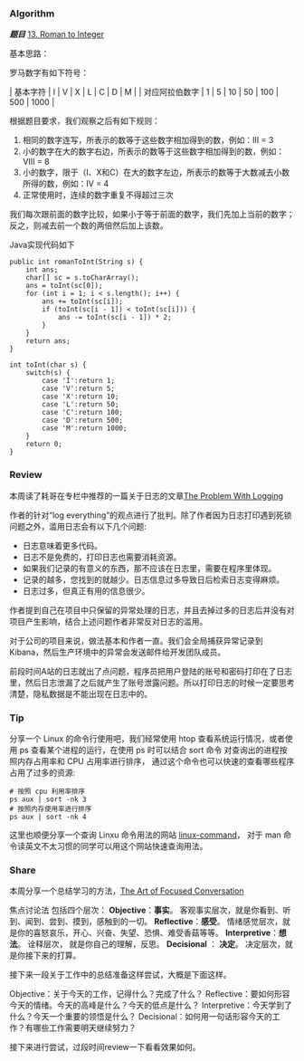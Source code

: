 ### Algorithm

 ***题目***  [13. Roman to Integer](https://leetcode.com/problems/roman-to-integer/description/) 

基本思路：

罗马数字有如下符号：

| 基本字符 | I | V | X | L | C | D | M |
| 对应阿拉伯数字 | 1 | 5 | 10 | 50 | 100 | 500 | 1000 |

根据题目要求，我们观察之后有如下规则：

1.  相同的数字连写，所表示的数等于这些数字相加得到的数，例如：III = 3
2.  小的数字在大的数字右边，所表示的数等于这些数字相加得到的数，例如：VIII = 8
3.  小的数字，限于（I、X和C）在大的数字左边，所表示的数等于大数减去小数所得的数，例如：IV = 4
4.  正常使用时，连续的数字重复不得超过三次

我们每次跟前面的数字比较，如果小于等于前面的数字，我们先加上当前的数字；反之，则减去前一个数的两倍然后加上该数。

Java实现代码如下

```
public int romanToInt(String s) {
    int ans;
    char[] sc = s.toCharArray();
    ans = toInt(sc[0]);
    for (int i = 1; i < s.length(); i++) {
        ans += toInt(sc[i]);
        if (toInt(sc[i - 1]) < toInt(sc[i])) {
            ans -= toInt(sc[i - 1]) * 2;
        }
    }
    return ans;
}

int toInt(char s) {
    switch(s) {
        case 'I':return 1;
        case 'V':return 5;
        case 'X':return 10;
        case 'L':return 50;
        case 'C':return 100;
        case 'D':return 500;
        case 'M':return 1000;
    }
    return 0;
}
```

### Review

本周读了耗哥在专栏中推荐的一篇关于日志的文章[The Problem With Logging](https://blog.codinghorror.com/the-problem-with-logging/)

作者的针对“log everything”的观点进行了批判。除了作者因为日志打印遇到死锁问题之外，滥用日志会有以下几个问题:

* 日志意味着更多代码。
* 日志不是免费的，打印日志也需要消耗资源。
* 如果我们记录的有意义的东西，那不应该在日志里，需要在程序里体现。
* 记录的越多，您找到的就越少。日志信息过多导致日后检索日志变得麻烦。
* 日志过多，但真正有用的信息很少。

作者提到自己在项目中只保留的异常处理的日志，并且去掉过多的日志后并没有对项目产生影响，结合上述问题作者非常反对日志的滥用。

对于公司的项目来说，做法基本和作者一直。我们会全局捕获异常记录到Kibana，然后生产环境中的异常会发送邮件给开发团队成员。

前段时间A站的日志就出了点问题，程序员把用户登陆的账号和密码打印在了日志里，然后日志泄漏了之后就产生了账号泄露问题。所以打印日志的时候一定要思考清楚，隐私数据是不能出现在日志中的。


### Tip
分享一个 Linux 的命令行使用吧，我们经常使用 htop 查看系统运行情况，或者使用 ps 查看某个进程的运行，在使用 ps 时可以结合 sort 命令 对查询出的进程按照内存占用率和 CPU 占用率进行排序， 通过这个命令也可以快速的查看哪些程序占用了过多的资源:

```
# 按照 cpu 利用率排序
ps aux | sort -nk 3
# 按照内存使用率进行排序
ps aux | sort -nk 4

```

这里也顺便分享一个查询 Linxu 命令用法的网站 [linux-command](https://wangchujiang.com/linux-command/)， 对于 man 命令读英文不太习惯的同学可以用这个网站快速查询用法。


### Share

本周分享一个总结学习的方法，[The Art of Focused Conversation](http://www.thunus.org/francois/files/AoH/FocusedConversation.pdf)

焦点讨论法 包括四个层次：
**Objective**：**事实**。 客观事实层次，就是你看到、听到、闻到、尝到、摸到，感触到的一切。
**Reflective**：**感受**。 情绪感觉层次，就是你的喜怒哀乐，开心、兴奋、失望、恐惧、难受香菇等等。
**Interpretive**：**想法**。 诠释层次， 就是你自己的理解，反思。
**Decisional** ： **决定**。 决定层次，就是你接下来的打算。

接下来一段关于工作中的总结准备这样尝试，大概是下面这样。

Objective：关于今天的工作，记得什么？完成了什么？
Reflective：要如何形容今天的情绪。今天的高峰是什么？今天的低点是什么？
Interpretive：今天学到了什么？今天一个重要的领悟是什么？
Decisional：如何用一句话形容今天的工作？有哪些工作需要明天继续努力？

接下来进行尝试，过段时间review一下看看效果如何。